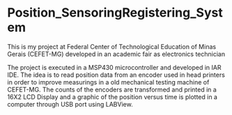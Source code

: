 # Position_SensoringRegistering_System
This is my project at Federal Center of Technological Education of Minas Gerais (CEFET-MG) developed in an academic fair as electronics technician

The project is executed in a MSP430 microcontroller and developed in IAR IDE.
The idea is to read position data from an encoder used in head printers in order to improve measurings in a old mechanical testing machine of CEFET-MG.
The counts of the encoders are transformed and printed in a 16X2 LCD Display and a graphic of the position versus time is plotted in a computer through USB port using LABView.


